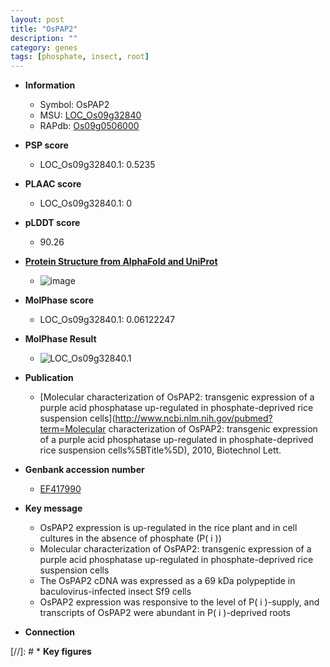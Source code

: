 ```yaml
---
layout: post
title: "OsPAP2"
description: ""
category: genes
tags: [phosphate, insect, root]
---
```


* **Information**  
    + Symbol: OsPAP2  
    + MSU: [LOC_Os09g32840](http://rice.plantbiology.msu.edu/cgi-bin/ORF_infopage.cgi?orf=LOC_Os09g32840)  
    + RAPdb: [Os09g0506000](http://rapdb.dna.affrc.go.jp/viewer/gbrowse_details/irgsp1?name=Os09g0506000)  

* **PSP score**  
    + LOC_Os09g32840.1: 0.5235 

* **PLAAC score**  
    + LOC_Os09g32840.1: 0 

* **pLDDT score**
    + 90.26

* **[Protein Structure from AlphaFold and UniProt](https://www.uniprot.org/uniprotkb/Q0J0L3/entry#structure)**
    + ![image](https://ricepsp.github.io/images/Q0/AF-Q0J0L3-F1.png)

* **MolPhase score**
    + LOC_Os09g32840.1: 0.06122247

* **MolPhase Result**
    + ![LOC_Os09g32840.1](https://304243504.github.io/Pictures/LOC_Os09g/LOC_Os09g32840.1.png)

* **Publication**  
    + [Molecular characterization of OsPAP2: transgenic expression of a purple acid phosphatase up-regulated in phosphate-deprived rice suspension cells](http://www.ncbi.nlm.nih.gov/pubmed?term=Molecular characterization of OsPAP2: transgenic expression of a purple acid phosphatase up-regulated in phosphate-deprived rice suspension cells%5BTitle%5D), 2010, Biotechnol Lett.

* **Genbank accession number**  
    + [EF417990](http://www.ncbi.nlm.nih.gov/nuccore/EF417990)

* **Key message**  
    + OsPAP2 expression is up-regulated in the rice plant and in cell cultures in the absence of phosphate (P( i ))
    + Molecular characterization of OsPAP2: transgenic expression of a purple acid phosphatase up-regulated in phosphate-deprived rice suspension cells
    + The OsPAP2 cDNA was expressed as a 69 kDa polypeptide in baculovirus-infected insect Sf9 cells
    + OsPAP2 expression was responsive to the level of P( i )-supply, and transcripts of OsPAP2 were abundant in P( i )-deprived roots

* **Connection**  

[//]: # * **Key figures**  


